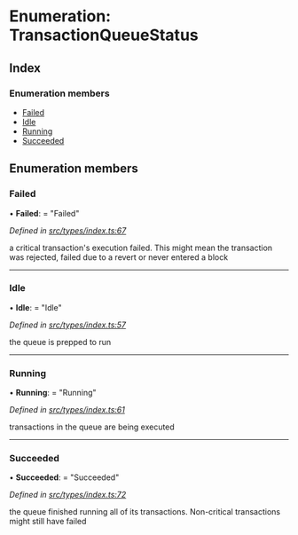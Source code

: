 # Enumeration: TransactionQueueStatus

## Index

### Enumeration members

* [Failed](transactionqueuestatus.md#failed)
* [Idle](transactionqueuestatus.md#idle)
* [Running](transactionqueuestatus.md#running)
* [Succeeded](transactionqueuestatus.md#succeeded)

## Enumeration members

###  Failed

• **Failed**: = "Failed"

*Defined in [src/types/index.ts:67](https://github.com/PolymathNetwork/polymesh-sdk/blob/1221e467/src/types/index.ts#L67)*

a critical transaction's execution failed.
This might mean the transaction was rejected,
failed due to a revert or never entered a block

___

###  Idle

• **Idle**: = "Idle"

*Defined in [src/types/index.ts:57](https://github.com/PolymathNetwork/polymesh-sdk/blob/1221e467/src/types/index.ts#L57)*

the queue is prepped to run

___

###  Running

• **Running**: = "Running"

*Defined in [src/types/index.ts:61](https://github.com/PolymathNetwork/polymesh-sdk/blob/1221e467/src/types/index.ts#L61)*

transactions in the queue are being executed

___

###  Succeeded

• **Succeeded**: = "Succeeded"

*Defined in [src/types/index.ts:72](https://github.com/PolymathNetwork/polymesh-sdk/blob/1221e467/src/types/index.ts#L72)*

the queue finished running all of its transactions. Non-critical transactions
might still have failed
